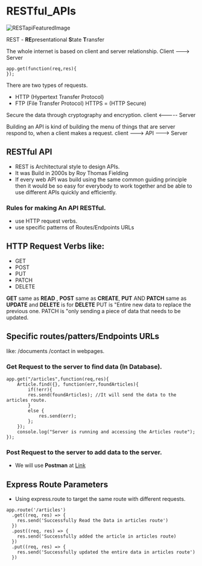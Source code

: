 # RESTful_APIs
![RESTapiFeaturedImage](https://user-images.githubusercontent.com/94203408/154632582-da28bb1b-a926-4885-a3e9-4fb9f1282ec6.png)

REST - **RE**presentational **S**tate **T**ransfer

The whole internet is based on client and server relationship.
Client ---> Server

```
app.get(function(req,res){
});
```
There are two types of requests.
- HTTP (Hypertext Transfer Protocol)
- FTP (File Transfer Protocol)
HTTPS = (HTTP Secure)

Secure the data through cryptography and encryption.
client <----- Server

Building an API is kind of building the menu of things that are server respond to, when a client makes a request.
client ---> API ---> Server

## RESTful API
- REST is Architectural style to design APIs.
- It was Build in 2000s by Roy Thomas Fielding
- If every web API was build using the same common guiding principle then it would be so easy for everybody to work together and be able to use different APIs quickly and efficiently. 

### Rules for making An API RESTful.
- use HTTP request verbs.
- use specific patterns of Routes/Endpoints URLs

## HTTP Request Verbs like:
- GET  
- POST  
- PUT  
- PATCH  
- DELETE

**GET** same as **READ** , **POST** same as **CREATE**, **PUT** AND **PATCH** same as **UPDATE** and **DELETE** is for **DELETE**
PUT is "Entire new data to replace the previous one.
PATCH is "only sending a piece of data that needs to be updated.

## Specific routes/patters/Endpoints URLs
like: /documents /contact in webpages.

### Get Request to the server to find data (In Database).
```
app.get("/articles",function(req,res){
    Article.find({}, function(err,foundArticles){
        if(!err){
        res.send(foundArticles); //It will send the data to the articles route.
        } 
        else {
            res.send(err);
        };
    });
    console.log("Server is running and accessing the Articles route");
});
```
### Post Request to the server to add data to the server.
- We will use **Postman** at [Link](https://www.postman.com/)

## Express Route Parameters 
- Using express.route to target the same route with different requests.

```
app.route('/articles')
  .get((req, res) => {
    res.send('Successfully Read the Data in articles route')
  })
  .post((req, res) => {
    res.send('Successfully added the article in articles route)
  })
  .put((req, res) => {
    res.send('Successfully updated the entire data in articles route')
  })
 ```





